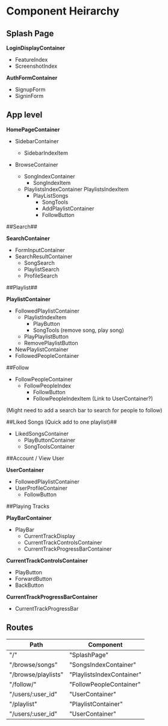 # Component Heirarchy

## Splash Page ##

**LoginDisplayContainer**
  + FeatureIndex
  + ScreenshotIndex

**AuthFormContainer**
 - SignupForm
 - SigninForm

## App level ##

**HomePageContainer**
 - SidebarContainer
    + SidebarIndexItem

 - BrowseContainer
    + SongIndexContainer
      + SongIndexItem
    + PlaylistsIndexContainer
      PlaylistsIndexItem
        + PlayListSongs
          + SongTools
          + AddPlaylistContainer
          + FollowButton

##Search##

**SearchContainer**
 - FormInputContainer
 - SearchResultContainer
    + SongSearch
    + PlaylistSearch
    + ProfileSearch

##Playlist##

**PlaylistContainer**
 - FollowedPlaylistContainer
    + PlaylistIndexItem
      + PlayButton
      + SongTools (remove song, play song)
    + PlayPlaylistButton
    + RemovePlaylistButton
 - NewPlaylistContainer
 - FollowedPeopleContainer

##Follow

 - FollowPeopleContainer
    + FollowPeopleIndex
      + FollowButton
      + FollowPeopleIndexItem (Link to UserContainer?)

(Might need to add a search bar to search for people to follow)

##Liked Songs (Quick add to one playlist)##

 - LikedSongsContainer
    + PlayButtonContainer
    + SongToolsContainer

##Account / View User

**UserContainer**
 - FollowedPlaylistContainer
 - UserProfileContainer
    + FollowButton

##Playing Tracks

**PlayBarContainer**
 - PlayBar
   + CurrentTrackDisplay
   + CurrentTrackControlsContainer
   + CurrentTrackProgressBarContainer

**CurrentTrackControlsContainer**
 - PlayButton
 - ForwardButton
 - BackButton

**CurrentTrackProgressBarContainer**
  - CurrentTrackProgressBar

## Routes

|Path   | Component   |
|-------|-------------|
| "/" | "SplashPage" |
| "/browse/songs" | "SongsIndexContainer" |
| "/browse/playlists" | "PlaylistsIndexContainer" |
| "/follow/" | "FollowPeopleContainer" |
| "/users/:user_id" | "UserContainer" |
| "/playlist" | "PlaylistContainer" |
| "/users/:user_id" | "UserContainer" |
